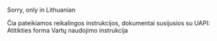 Sorry, only in Lithuanian

Čia pateikiamos reikalingos instrukcijos, dokumentai susijusios su UAPI:
Atitikties forma
Vartų naudojimo instrukcija
